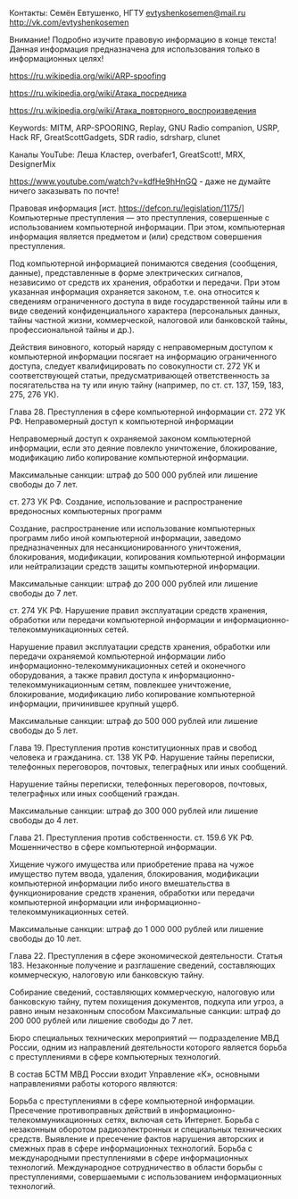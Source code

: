 Контакты: 
Семён Евтушенко, НГТУ
evtyshenkosemen@mail.ru
http://vk.com/evtyshenkosemen

Внимание! Подробно изучите правовую информацию в конце текста!
Данная информация предназначена для использования только в информационных целях!

https://ru.wikipedia.org/wiki/ARP-spoofing

https://ru.wikipedia.org/wiki/Атака_посредника

https://ru.wikipedia.org/wiki/Атака_повторного_воспроизведения

Keywords: MITM, ARP-SPOORING, Replay, GNU Radio companion, USRP, Hack RF, GreatScottGadgets, SDR radio, sdrsharp, clunet

Каналы YouTube: Леша Кластер, overbafer1, GreatScott!, MRX, DesignerMix

https://www.youtube.com/watch?v=kdfHe9hHnGQ - даже не думайте ничего заказывать по почте!

Правовая информация [ист. https://defcon.ru/legislation/1175/]
Компьютерные преступления — это преступления, совершенные с использованием компьютерной информации. При этом, компьютерная информация является предметом и (или) средством совершения преступления.

Под компьютерной информацией понимаются сведения (сообщения, данные), представленные в форме электрических сигналов, независимо от средств их хранения, обработки и передачи. При этом указанная информация охраняется законом, т.е. она относится к сведениям ограниченного доступа в виде государственной тайны или в виде сведений конфиденциального характера (персональных данных, тайны частной жизни, коммерческой, налоговой или банковской тайны, профессиональной тайны и др.).

Действия виновного, который наряду с неправомерным доступом к компьютерной информации посягает на информацию ограниченного доступа, следует квалифицировать по совокупности ст. 272 УК и соответствующей статьи, предусматривающей ответственность за посягательства на ту или иную тайну (например, по ст. ст. 137, 159, 183, 275, 276 УК).

Глава 28. Преступления в сфере компьютерной информации
ст. 272 УК РФ. Неправомерный доступ к компьютерной информации

Неправомерный доступ к охраняемой законом компьютерной информации, если это деяние повлекло уничтожение, блокирование, модификацию либо копирование компьютерной информации.

Максимальные санкции: штраф до 500 000 рублей или лишение свободы до 7 лет.

ст. 273 УК РФ. Создание, использование и распространение вредоносных компьютерных программ

Создание, распространение или использование компьютерных программ либо иной компьютерной информации, заведомо предназначенных для несанкционированного уничтожения, блокирования, модификации, копирования компьютерной информации или нейтрализации средств защиты компьютерной информации.

Максимальные санкции: штраф до 200 000 рублей или лишение свободы до 7 лет.

ст. 274 УК РФ. Нарушение правил эксплуатации средств хранения, обработки или передачи компьютерной информации и информационно-телекоммуникационных сетей.

Нарушение правил эксплуатации средств хранения, обработки или передачи охраняемой компьютерной информации либо информационно-телекоммуникационных сетей и оконечного оборудования, а также правил доступа к информационно-телекоммуникационным сетям, повлекшее уничтожение, блокирование, модификацию либо копирование компьютерной информации, причинившее крупный ущерб.

Максимальные санкции: штраф до 500 000 рублей или лишение свободы до 5 лет.

Глава 19. Преступления против конституционных прав и свобод человека и гражданина.
ст. 138 УК РФ.  Нарушение тайны переписки, телефонных переговоров, почтовых, телеграфных или иных сообщений.

Нарушение тайны переписки, телефонных переговоров, почтовых, телеграфных или иных сообщений граждан.

Максимальные санкции: штраф до 300 000 рублей или лишение свободы до 4 лет.

Глава 21. Преступления против собственности.
ст. 159.6 УК РФ. Мошенничество в сфере компьютерной информации.

Хищение чужого имущества или приобретение права на чужое имущество путем ввода, удаления, блокирования, модификации компьютерной информации либо иного вмешательства в функционирование средств хранения, обработки или передачи компьютерной информации или информационно-телекоммуникационных сетей.

Максимальные санкции: штраф до 1 000 000 рублей или лишение свободы до 10 лет.

Глава 22. Преступления в сфере экономической деятельности.
Статья 183. Незаконные получение и разглашение сведений, составляющих коммерческую, налоговую или банковскую тайну.

Собирание сведений, составляющих коммерческую, налоговую или банковскую тайну, путем похищения документов, подкупа или угроз, а равно иным незаконным способом Максимальные санкции: штраф до 200 000 рублей или лишение свободы до 7 лет.

Бюро специальных технических мероприятий — подразделение МВД России, одним из направлений деятельности которого является борьба с преступлениями в сфере компьютерных технологий.

В состав БСТМ МВД России входит Управление «К», основными направлениями работы которого являются:

Борьба с преступлениями в сфере компьютерной информации.
Пресечение противоправных действий в информационно-телекоммуникационных сетях, включая сеть Интернет.
Борьба с незаконным оборотом радиоэлектронных и специальных технических средств.
Выявление и пресечение фактов нарушения авторских и смежных прав в сфере информационных технологий.
Борьба с международными преступлениями в сфере информационных технологий.
Международное сотрудничество в области борьбы с преступлениями, совершаемыми с использованием информационных технологий.


